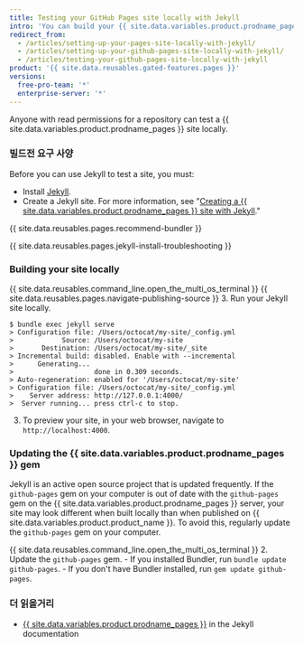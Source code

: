 ```yaml
---
title: Testing your GitHub Pages site locally with Jekyll
intro: 'You can build your {{ site.data.variables.product.prodname_pages }} site locally to preview and test changes to your site.'
redirect_from:
  - /articles/setting-up-your-pages-site-locally-with-jekyll/
  - /articles/setting-up-your-github-pages-site-locally-with-jekyll/
  - /articles/testing-your-github-pages-site-locally-with-jekyll
product: '{{ site.data.reusables.gated-features.pages }}'
versions:
  free-pro-team: '*'
  enterprise-server: '*'
---
```


Anyone with read permissions for a repository can test a {{ site.data.variables.product.prodname_pages }} site locally.

### 빌드전 요구 사양

Before you can use Jekyll to test a site, you must:
  - Install [Jekyll](https://jekyllrb.com/docs/installation/).
  - Create a Jekyll site. For more information, see "[Creating a {{ site.data.variables.product.prodname_pages }} site with Jekyll](/articles/creating-a-github-pages-site-with-jekyll)."

{{ site.data.reusables.pages.recommend-bundler }}

{{ site.data.reusables.pages.jekyll-install-troubleshooting }}

### Building your site locally

{{ site.data.reusables.command_line.open_the_multi_os_terminal }}
{{ site.data.reusables.pages.navigate-publishing-source }}
3. Run your Jekyll site locally.
  ```shell
  $ bundle exec jekyll serve
  > Configuration file: /Users/octocat/my-site/_config.yml
  >            Source: /Users/octocat/my-site
  >       Destination: /Users/octocat/my-site/_site
  > Incremental build: disabled. Enable with --incremental
  >      Generating...
  >                    done in 0.309 seconds.
  > Auto-regeneration: enabled for '/Users/octocat/my-site'
  > Configuration file: /Users/octocat/my-site/_config.yml
  >    Server address: http://127.0.0.1:4000/
  >  Server running... press ctrl-c to stop.
  ```
3. To preview your site, in your web browser, navigate to `http://localhost:4000`.

### Updating the {{ site.data.variables.product.prodname_pages }} gem

Jekyll is an active open source project that is updated frequently. If the `github-pages` gem on your computer is out of date with the `github-pages` gem on the {{ site.data.variables.product.prodname_pages }} server, your site may look different when built locally than when published on {{ site.data.variables.product.product_name }}. To avoid this, regularly update the `github-pages` gem on your computer.

{{ site.data.reusables.command_line.open_the_multi_os_terminal }}
2. Update the `github-pages` gem.
    - If you installed Bundler, run `bundle update github-pages`.
    - If you don't have Bundler installed, run `gem update github-pages`.

### 더 읽을거리

- [{{ site.data.variables.product.prodname_pages }}](http://jekyllrb.com/docs/github-pages/) in the Jekyll documentation
